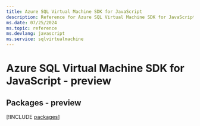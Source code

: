 ```yaml
---
title: Azure SQL Virtual Machine SDK for JavaScript
description: Reference for Azure SQL Virtual Machine SDK for JavaScript
ms.date: 07/25/2024
ms.topic: reference
ms.devlang: javascript
ms.service: sqlvirtualmachine
---
```

# Azure SQL Virtual Machine SDK for JavaScript - preview
## Packages - preview
[!INCLUDE [packages](sql-virtual-machine-index.md)]